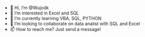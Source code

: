 - 👋 Hi, I’m @Wujodk
- 👀 I’m interested in Excel and SQL
- 🌱 I’m currently learning VBA, SQL, PYTHON
- 💞️ I’m looking to collaborate on data analist with SQL and Excel 
- 📫 How to reach me? Just send a message! 

<!---
Wujodk/Wujodk is a ✨ special ✨ repository because its `README.md` (this file) appears on your GitHub profile.
You can click the Preview link to take a look at your changes.
--->
